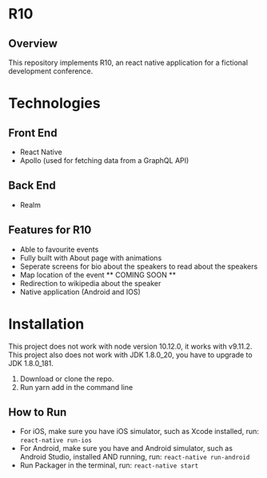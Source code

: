 # R10

## Overview

This repository implements R10, an react native application for a fictional development conference.

# Technologies

## Front End
- React Native
- Apollo (used for fetching data from a GraphQL API)

## Back End
- Realm

## Features for R10
- Able to favourite events
- Fully built with About page with animations
- Seperate screens for bio about the speakers to read about the speakers
- Map location of the event ** COMING SOON **
- Redirection to wikipedia about the speaker
- Native application (Android and IOS)

# Installation 
This project does not work with node version 10.12.0, it works with v9.11.2.\
This project also does not work with JDK 1.8.0_20, you have to upgrade to JDK 1.8.0_181.

1. Download or clone the repo.
2. Run yarn add in the command line

## How to Run
- For iOS, make sure you have iOS simulator, such as Xcode installed, run: `react-native run-ios`
- For Android, make sure you have and Android simulator, such as Android Studio, installed AND running, run: `react-native run-android`
- Run Packager in the terminal, run: `react-native start`




